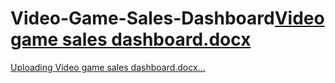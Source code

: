 # Video-Game-Sales-Dashboard[Video game sales dashboard.docx](https://github.com/Nooelle/Video-Game-Sales-Dashboard/files/10987882/Video.game.sales.dashboard.docx)
[Uploading Video game sales dashboard.docx…]()
